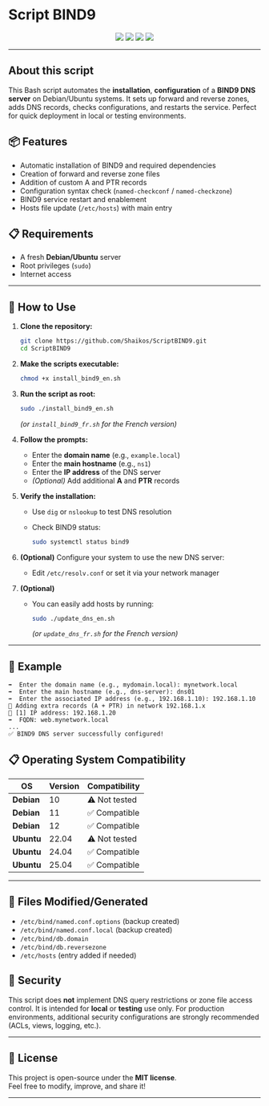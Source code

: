 # Script BIND9

<p align="center">
  <img src="https://img.shields.io/badge/Built%20with-Bash-1f425f?style=for-the-badge">
  <img src="https://img.shields.io/badge/License-MIT-green?style=for-the-badge">
  <img src="https://img.shields.io/badge/BIND9-DNS-blue?style=for-the-badge">
  <img src="https://img.shields.io/badge/OS-Debian%2FUbuntu-yellow?style=for-the-badge">
</p>

---
## About this script

This Bash script automates the **installation**, **configuration** of a **BIND9 DNS server** on Debian/Ubuntu systems. It sets up forward and reverse zones, adds DNS records, checks configurations, and restarts the service. Perfect for quick deployment in local or testing environments.

## 📦 Features

- Automatic installation of BIND9 and required dependencies
- Creation of forward and reverse zone files
- Addition of custom A and PTR records
- Configuration syntax check (`named-checkconf` / `named-checkzone`)
- BIND9 service restart and enablement
- Hosts file update (`/etc/hosts`) with main entry
  
## 📋 Requirements

- A fresh **Debian/Ubuntu** server
- Root privileges (`sudo`)
- Internet access

---

## 🚀 How to Use

1. **Clone the repository:**

   ```bash
   git clone https://github.com/Shaikos/ScriptBIND9.git
   cd ScriptBIND9
   ```

2. **Make the scripts executable:**

   ```bash
   chmod +x install_bind9_en.sh 
   ```

3. **Run the script as root:**

   ```bash
   sudo ./install_bind9_en.sh
   ```
   *(or `install_bind9_fr.sh` for the French version)*

4. **Follow the prompts:**
   - Enter the **domain name** (e.g., `example.local`)
   - Enter the **main hostname** (e.g., `ns1`)
   - Enter the **IP address** of the DNS server
   - *(Optional)* Add additional **A** and **PTR** records

5. **Verify the installation:**
   - Use `dig` or `nslookup` to test DNS resolution
   - Check BIND9 status:

     ```bash
     sudo systemctl status bind9
     ```

6. **(Optional)** Configure your system to use the new DNS server:
   - Edit `/etc/resolv.conf` or set it via your network manager
7. **(Optional)**
   - You can easily add hosts by running:
     ```bash
     sudo ./update_dns_en.sh
     ```
     *(or `update_dns_fr.sh` for the French version)*
---

## 📝 Example

```
➡️  Enter the domain name (e.g., mydomain.local): mynetwork.local
➡️  Enter the main hostname (e.g., dns-server): dns01
➡️  Enter the associated IP address (e.g., 192.168.1.10): 192.168.1.10
📌 Adding extra records (A + PTR) in network 192.168.1.x
📝 [1] IP address: 192.168.1.20
➡️  FQDN: web.mynetwork.local
...
✅ BIND9 DNS server successfully configured!
```

## 📋 Operating System Compatibility

| **OS**      | **Version** | **Compatibility**   |
|-------------|-------------|---------------------|
| **Debian**  | 10          | ⚠️ Not tested       |
| **Debian**  | 11          | ✅ Compatible       |
| **Debian**  | 12          | ✅ Compatible       |
| **Ubuntu**  | 22.04       | ⚠️ Not tested       |
| **Ubuntu**  | 24.04       | ✅ Compatible       |
| **Ubuntu**  | 25.04       | ✅ Compatible       |

---

## 📁 Files Modified/Generated

- `/etc/bind/named.conf.options` (backup created)
- `/etc/bind/named.conf.local` (backup created)
- `/etc/bind/db.domain`
- `/etc/bind/db.reversezone`
- `/etc/hosts` (entry added if needed)

## 🔐 Security

This script does **not** implement DNS query restrictions or zone file access control. It is intended for **local** or **testing** use only. For production environments, additional security configurations are strongly recommended (ACLs, views, logging, etc.).

---

## 📜 License

This project is open-source under the **MIT license**.  
Feel free to modify, improve, and share it!

---
